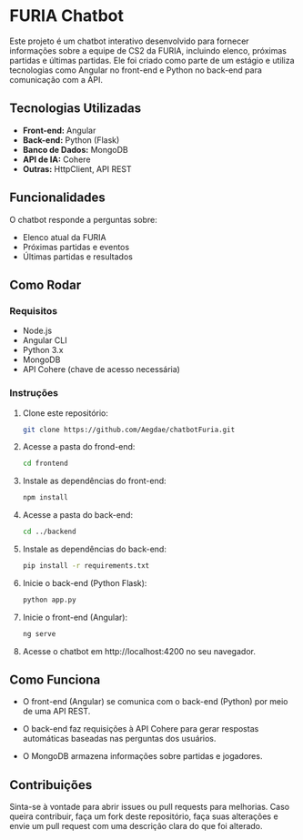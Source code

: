 # FURIA Chatbot

Este projeto é um chatbot interativo desenvolvido para fornecer informações sobre a equipe de CS2 da FURIA, incluindo elenco, próximas partidas e últimas partidas. Ele foi criado como parte de um estágio e utiliza tecnologias como Angular no front-end e Python no back-end para comunicação com a API.

## Tecnologias Utilizadas

- **Front-end:** Angular
- **Back-end:** Python (Flask)
- **Banco de Dados:** MongoDB
- **API de IA:** Cohere
- **Outras:** HttpClient, API REST

## Funcionalidades

O chatbot responde a perguntas sobre:

- Elenco atual da FURIA
- Próximas partidas e eventos
- Últimas partidas e resultados

## Como Rodar

### Requisitos

- Node.js
- Angular CLI
- Python 3.x
- MongoDB
- API Cohere (chave de acesso necessária)

### Instruções

1. Clone este repositório:

   ```bash
   git clone https://github.com/Aegdae/chatbotFuria.git
   ```

2. Acesse a pasta do frond-end:

    ```bash
   cd frontend
   ```

3. Instale as dependências do front-end:

    ```bash
   npm install
   ```
4. Acesse a pasta do back-end:

    ```bash
   cd ../backend
   ```

5. Instale as dependências do back-end:

    ```bash
   pip install -r requirements.txt
   ```

6. Inicie o back-end (Python Flask):
    ```bash
   python app.py
   ```

7. Inicie o front-end (Angular):
    ```bash
   ng serve
   ```
8. Acesse o chatbot em http://localhost:4200 no seu navegador.

## Como Funciona

- O front-end (Angular) se comunica com o back-end (Python) por meio de uma API REST.

- O back-end faz requisições à API Cohere para gerar respostas automáticas baseadas nas perguntas dos usuários.

- O MongoDB armazena informações sobre partidas e jogadores.

## Contribuições

Sinta-se à vontade para abrir issues ou pull requests para melhorias. 
Caso queira contribuir, faça um fork deste repositório, faça suas alterações 
e envie um pull request com uma descrição clara do que foi alterado.
